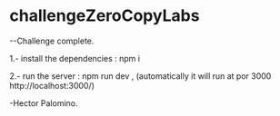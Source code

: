 # challengeZeroCopyLabs

--Challenge complete.


1.- install the dependencies     :  npm i

2.- run the server                          :  npm run dev , (automatically it will run at por 3000  http://localhost:3000/)

-Hector Palomino.
